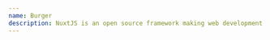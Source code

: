 ```yaml
---
name: Burger
description: NuxtJS is an open source framework making web development simple and powerful.
---
```

